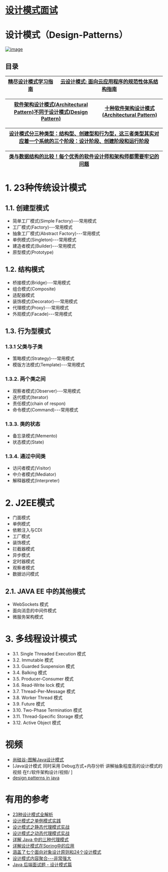 # [设计模式面试](https://github.com/stevenli91748/Design-Patterns/blob/master/Interview/README.md)


# 设计模式（Design-Patterns）

<a href="https://ibb.co/4THfVSp"><img src="https://i.ibb.co/R0qSD6c/image.jpg" alt="image" border="0"></a>

目录
----

[精尽设计模式学习指南](http://svip.iocoder.cn/Design-Pattern/tutorials/)|[云设计模式: 面向云应用程序的规范性体系结构指南](https://blog.csdn.net/DERRANTCM/article/details/104219350)
---|---|


[软件架构设计模式(Architectural Pattern)不同于设计模式(Design Pattern)](https://github.com/stevenli91748/Software-Architecture-Design/blob/master/%E8%BD%AF%E4%BB%B6%E6%9E%B6%E6%9E%84%E8%AE%BE%E8%AE%A1%E6%A8%A1%E5%BC%8F/README.md)|[十种软件架构设计模式(Architectural Pattern)](https://www.cnblogs.com/IcanFixIt/p/7518146.html)|
---|---|


[设计模式分三种类型：结构型、创建型和行为型，这三者类型其实对应着一个系统的三个阶段：设计阶段、创建阶段和运行阶段](https://www.jdon.com/46774)|
---|

[类与数据结构的比较！每个优秀的软件设计师和架构师都需要牢记的问题](https://www.jdon.com/52533)|
---|


# 1.  23种传统设计模式

## 1.1.  创建型模式
 * 简单工厂模式(Simple Factory)---常用模式
 * 工厂模式(Factory)---常用模式
 * 抽象工厂模式(Abstract Factory)---常用模式
 * 单例模式(Singleton)---常用模式
 * 建造者模式(Builder)---常用模式
 * 原型模式(Prototype)

## 1.2.  结构模式    
 * 桥接模式(Bridge)---常用模式
 * 组合模式(Composite)
 * 适配器模式
 * 装饰模式(Decorator)---常用模式
 * 代理模式(Proxy)---常用模式
 * 外观模式(Facade)---常用模式
      
## 1.3.  行为型模式

### 1.3.1  父类与子类

 * 策略模式(Strategy)---常用模式
 * 模版方法模式(Template)---常用模式
      
### 1.3.2.   两个类之间

 * 观察者模式(Observer)---常用模式
 * 迭代模式(lterator)
 * 责任模式(chain of respon)
 * 命令模式(Command)---常用模式
                
### 1.3.3.  类的状态

 * 备忘录模式(Memento)
 * 状态模式(State)
     
### 1.3.4.  通过中间类

 * 访问者模式(Visitor)
 * 中介者模式(Mediator)
 * 解释器模式(Interpreter)
    
# 2.  J2EE模式

 * 门面模式
 * 单例模式
 * 依赖注入与CDI
 * 工厂模式
 * 装饰模式
 * 拦截器模式
 * 异步模式
 * 定时器模式
 * 观察者模式
 * 数据访问模式
 
 ## 2.1.  JAVA EE 中的其他模式
  
  * WebSockets 模式
  * 面向消息的中间件模式
  * 微服务架构模式
 

# 3.  多线程设计模式

*  3.1.  Single Threaded Execution 模式
*  3.2.  Immutable 模式
*  3.3.  Guarded Suspension 模式
*  3.4.  Balking 模式
*  3.5.  Producer-Consumer 模式
*  3.6.  Read-Write lock 模式
*  3.7.  Thread-Per-Message 模式
*  3.8.  Worker Thread 模式
*  3.9.  Future 模式
*  3.10. Two-Phase Termination 模式
*  3.11. Thread-Specific Storage 模式
*  3.12. Active Object 模式

# 视频

* [尚硅谷-图解Java设计模式](https://www.bilibili.com/video/av58042929?from=search&seid=8766917260672308065)
* [Java设计模式 同时采用  Debug方式+内存分析 讲解抽象程度高的设计模式的视频  在f:/软件架构设计/视频/    ]
* [design patterns in java](https://www.youtube.com/watch?v=3_PUDwN01BQ&list=PLgzDdh90-m_S6ABC43AJ-q4t1LsYxdPAn)

# 有用的参考
* [23种设计模式全解析](https://blog.csdn.net/longyulu/article/details/9159589)
* [设计模式之单例模式实践](https://mp.weixin.qq.com/s/iOvBuv2yFb8Jyw_6WRWpsA)
* [设计模式之静态代理模式实战](https://mp.weixin.qq.com/s/bXeP_9MfztebxEJaH_pDww)
* [设计模式之动态代理模式实战](https://mp.weixin.qq.com/s/DURtDQVKgHXOprM5Lr1QXA)
* [详解 Java 中的三种代理模式](https://mp.weixin.qq.com/s/nBmbNP2mR7ei-lDsuOxjWg)
* [详解设计模式在Spring中的应用](https://blog.csdn.net/Y0Q2T57s/article/details/87899161)
* [涵盖了七个面向对象设计原则和24个设计模式](https://quanke.gitbooks.io/design-pattern-java/content/)
* [设计模式内容聚合---非常强大](https://mp.weixin.qq.com/s?__biz=MzI4Njc5NjM1NQ==&mid=2247488811&idx=4&sn=ec20f59a5b67a59d98d221bd20d78448&chksm=ebd62a07dca1a31188dafea0e6984b4883fa972a32ff31da2df6f52fcc73b56c6c9454751d73&scene=21)
* [Java 后端面试题 - 设计模式篇](https://hacpai.com/article/1583476977456)

